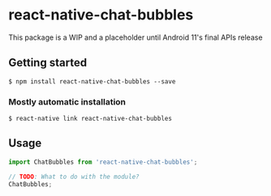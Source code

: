 # react-native-chat-bubbles

This package is a WIP and a placeholder until Android 11's final APIs release

## Getting started

`$ npm install react-native-chat-bubbles --save`

### Mostly automatic installation

`$ react-native link react-native-chat-bubbles`

## Usage
```javascript
import ChatBubbles from 'react-native-chat-bubbles';

// TODO: What to do with the module?
ChatBubbles;
```
